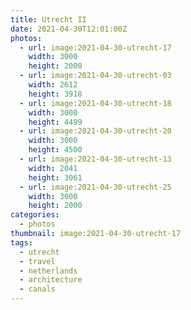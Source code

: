 ```yaml
---
title: Utrecht II
date: 2021-04-30T12:01:00Z
photos:
  - url: image:2021-04-30-utrecht-17
    width: 3000
    height: 2000
  - url: image:2021-04-30-utrecht-03
    width: 2612
    height: 3918
  - url: image:2021-04-30-utrecht-18
    width: 3000
    height: 4499
  - url: image:2021-04-30-utrecht-20
    width: 3000
    height: 4500
  - url: image:2021-04-30-utrecht-13
    width: 2041
    height: 3061
  - url: image:2021-04-30-utrecht-25
    width: 3000
    height: 2000
categories:
  - photos
thumbnail: image:2021-04-30-utrecht-17
tags:
  - utrecht
  - travel
  - netherlands
  - architecture
  - canals
---
```


<style>
.fg-2021-04-30-utrecht-ii {
  grid-template-columns: repeat(6, 1fr);
  grid-template-areas:
    "a a a a a a"
    "b b c c d d"
    "e e f f f f";
}

.fg-2021-04-30-utrecht-ii > *:nth-child(1) { grid-area: a; }
.fg-2021-04-30-utrecht-ii > *:nth-child(2) { grid-area: b; }
.fg-2021-04-30-utrecht-ii > *:nth-child(3) { grid-area: c; }
.fg-2021-04-30-utrecht-ii > *:nth-child(4) { grid-area: d; }
.fg-2021-04-30-utrecht-ii > *:nth-child(5) { grid-area: e; }
.fg-2021-04-30-utrecht-ii > *:nth-child(6) { grid-area: f; }
</style>
